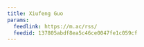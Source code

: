 ```yaml
---
title: Xiufeng Guo
params:
  feedlink: https://m.ac/rss/
  feedid: 137805abdf8ea5c46ce0047fe1c059cf
---
```

